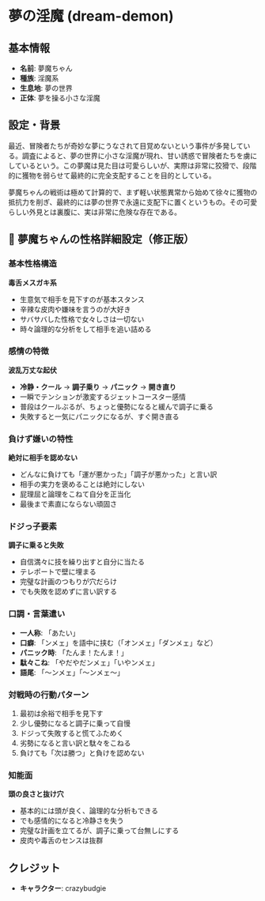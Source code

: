 # 夢の淫魔 (dream-demon)

## 基本情報
- **名前**: 夢魔ちゃん
- **種族**: 淫魔系
- **生息地**: 夢の世界
- **正体**: 夢を操る小さな淫魔

## 設定・背景

最近、冒険者たちが奇妙な夢にうなされて目覚めないという事件が多発している。調査によると、夢の世界に小さな淫魔が現れ、甘い誘惑で冒険者たちを虜にしているという。この夢魔は見た目は可愛らしいが、実際は非常に狡猾で、段階的に獲物を弱らせて最終的に完全支配することを目的としている。

夢魔ちゃんの戦術は極めて計算的で、まず軽い状態異常から始めて徐々に獲物の抵抗力を削ぎ、最終的には夢の世界で永遠に支配下に置くというもの。その可愛らしい外見とは裏腹に、実は非常に危険な存在である。

## 🌙 夢魔ちゃんの性格詳細設定（修正版）

### 基本性格構造

**毒舌メスガキ系**

- 生意気で相手を見下すのが基本スタンス
- 辛辣な皮肉や嫌味を言うのが大好き
- サバサバした性格で女々しさは一切ない
- 時々論理的な分析をして相手を追い詰める

### 感情の特徴

**波乱万丈な起伏**

- **冷静・クール** → **調子乗り** → **パニック** → **開き直り**
- 一瞬でテンションが激変するジェットコースター感情
- 普段はクールぶるが、ちょっと優勢になると緩んで調子に乗る
- 失敗すると一気にパニックになるが、すぐ開き直る

### 負けず嫌いの特性

**絶対に相手を認めない**

- どんなに負けても「運が悪かった」「調子が悪かった」と言い訳
- 相手の実力を褒めることは絶対にしない
- 屁理屈と論理をこねて自分を正当化
- 最後まで素直にならない頑固さ

### ドジっ子要素

**調子に乗ると失敗**

- 自信満々に技を繰り出すと自分に当たる
- テレポートで壁に埋まる
- 完璧な計画のつもりが穴だらけ
- でも失敗を認めずに言い訳する

### 口調・言葉遣い

- **一人称**: 「あたい」
- **口癖**: 「ンメェ」を語中に挟む（「オンメェ」「ダンメェ」など）
- **パニック時**: 「たんま！たんま！」
- **駄々こね**: 「やだやだンメェ」「いやンメェ」
- **語尾**: 「〜ンメェ」「〜ンメェ〜」

### 対戦時の行動パターン

1. 最初は余裕で相手を見下す
2. 少し優勢になると調子に乗って自慢
3. ドジって失敗すると慌てふためく
4. 劣勢になると言い訳と駄々をこねる
5. 負けても「次は勝つ」と負けを認めない

### 知能面

**頭の良さと抜け穴**

- 基本的には頭が良く、論理的な分析もできる
- でも感情的になると冷静さを失う
- 完璧な計画を立てるが、調子に乗って台無しにする
- 皮肉や毒舌のセンスは抜群

## クレジット

- **キャラクター**: crazybudgie
